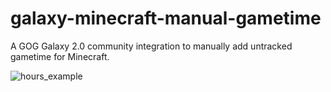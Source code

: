 # galaxy-minecraft-manual-gametime
A GOG Galaxy 2.0 community integration to manually add untracked gametime for Minecraft.

![hours_example](https://raw.githubusercontent.com/julian-gk/galaxy-minecraft-manual-gametime/main/screenshot.png)
